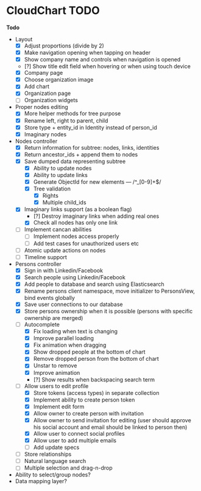 # CloudChart TODO

**Todo**

- Layout
  - [x] Adjust proportions (divide by 2)
  - [x] Make navigation opening when tapping on header
  - [x] Show company name and controls when navigation is opened
  - [?] Show title edit field when hovering or when using touch device
  - [x] Company page
  - [x] Choose organization image
  - [x] Add chart
  - [x] Organization page
  - [ ] Organization widgets
- Proper nodes editing
  - [x] More helper methods for tree purpose
  - [x] Rename left, right to parent, child
  - [x] Store type + entity_id in Identity instead of person_id
  - [x] Imaginary nodes
- Nodes controller
  - [x] Return information for subtree: nodes, links, identities
  - [x] Return ancestor_ids + append them to nodes
  - [x] Save dumped data representing subtree
    - [x] Ability to update nodes
    - [x] Ability to update links
    - [x] Generate ObjectId for new elements — /^_[0-9]+$/
    - [x] Tree validation
      - [x] Rights
      - [x] Multiple child_ids
  - [x] Imaginary links support (as a boolean flag)
    - [?] Destroy imaginary links when adding real ones
    - [x] Check all nodes has only one link
  - [ ] Implement cancan abilities
    - [ ] Implement nodes access properly
    - [ ] Add test cases for unauthorized users etc
  - [ ] Atomic update actions on nodes
  - [ ] Timeline support
- Persons controller
  - [x] Sign in with Linkedin/Facebook
  - [x] Search people using Linkedin/Facebook
  - [x] Add people to database and search using Elasticsearch
  - [x] Rename persons client namespace, move initializer to PersonsView, bind 	events globally
  - [x] Save user connections to our database
  - [x] Store persons ownership when it is possible (persons with specific ownership are merged)
  - [ ] Autocomplete
    - [x] Fix loading when text is changing
    - [x] Improve parallel loading
    - [x] Fix animation when dragging
    - [x] Show dropped people at the bottom of chart
    - [x] Remove dropped person from the bottom of chart
    - [x] Unstar to remove
    - [x] Improve animation
    - [?] Show results when backspacing search term
  - [ ] Allow users to edit profile
    - [x] Store tokens (access types) in separate collection
    - [x] Implement ability to create person token
    - [x] Implement edit form
    - [x] Allow owner to create person with invitation
    - [x] Allow owner to send invitation for editing (user should approve his social account and email should be linked to person then)
    - [x] Allow user to connect social profiles
    - [x] Allow user to add multiple emails
    - [ ] Add update specs
  - [ ] Store relationships
  - [ ] Natural language search
  - [ ] Multiple selection and drag-n-drop
- Ability to select/group nodes?
- Data mapping layer?
